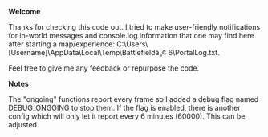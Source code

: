 **Welcome**

Thanks for checking this code out.  I tried to make user-friendly notifications for in-world messages and console.log information that one may find here after starting a map/experience:
C:\Users\\[Username]\AppData\Local\Temp\Battlefieldâ„¢ 6\PortalLog.txt.

Feel free to give me any feedback or repurpose the code.

**Notes**

The "ongoing" functions report every frame so I added a debug flag named DEBUG_ONGOING to stop them.  If the flag is enabled, there is another config which will only let it report every 6 minutes (60000).  This can be adjusted.
